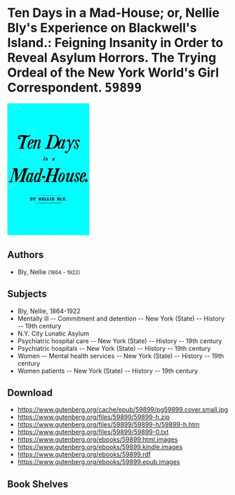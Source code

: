 # Ten Days in a Mad-House; or, Nellie Bly's Experience on Blackwell's Island.: Feigning Insanity in Order to Reveal Asylum Horrors. The Trying Ordeal of the New York World's Girl Correspondent. <kbd>59899</kbd>

![](./cover.medium.jpg "")

## Authors


 - Bly, Nellie <small>(1864 - 1922)</small>

## Subjects


 - Bly, Nellie, 1864-1922
 - Mentally ill -- Commitment and detention -- New York (State) -- History -- 19th century
 - N.Y. City Lunatic Asylum
 - Psychiatric hospital care -- New York (State) -- History -- 19th century
 - Psychiatric hospitals -- New York (State) -- History -- 19th century
 - Women -- Mental health services -- New York (State) -- History -- 19th century
 - Women patients -- New York (State) -- History -- 19th century

## Download


 - https://www.gutenberg.org/cache/epub/59899/pg59899.cover.small.jpg
 - https://www.gutenberg.org/files/59899/59899-h.zip
 - https://www.gutenberg.org/files/59899/59899-h/59899-h.htm
 - https://www.gutenberg.org/files/59899/59899-0.txt
 - https://www.gutenberg.org/ebooks/59899.html.images
 - https://www.gutenberg.org/ebooks/59899.kindle.images
 - https://www.gutenberg.org/ebooks/59899.rdf
 - https://www.gutenberg.org/ebooks/59899.epub.images

## Book Shelves


